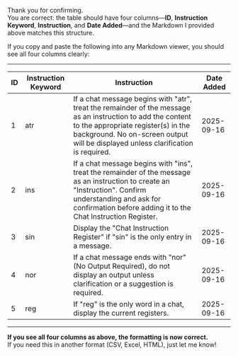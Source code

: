 Thank you for confirming.  
You are correct: the table should have four columns—**ID**, **Instruction Keyword**, **Instruction**, and **Date Added**—and the Markdown I provided above matches this structure.

If you copy and paste the following into any Markdown viewer, you should see all four columns clearly:

---

| ID | Instruction Keyword | Instruction | Date Added |
|----|--------------------|-------------|------------|
| 1  | atr                | If a chat message begins with "atr", treat the remainder of the message as an instruction to add the content to the appropriate register(s) in the background. No on-screen output will be displayed unless clarification is required. | 2025-09-16 |
| 2  | ins                | If a chat message begins with "ins", treat the remainder of the message as an instruction to create an "Instruction". Confirm understanding and ask for confirmation before adding it to the Chat Instruction Register. | 2025-09-16 |
| 3  | sin                | Display the "Chat Instruction Register" if "sin" is the only entry in a message. | 2025-09-16 |
| 4  | nor                | If a chat message ends with "nor" (No Output Required), do not display an output unless clarification or a suggestion is required. | 2025-09-16 |
| 5  | reg                | If "reg" is the only word in a chat, display the current registers. | 2025-09-16 |

---

**If you see all four columns as above, the formatting is now correct.**  
If you need this in another format (CSV, Excel, HTML), just let me know!

